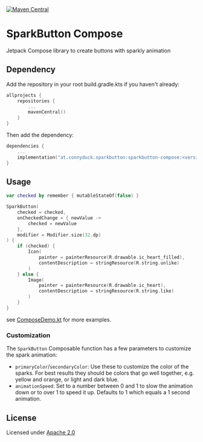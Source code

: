 [![Maven Central](https://maven-badges.herokuapp.com/maven-central/at.connyduck.sparkbutton/sparkbutton-compose/badge.svg)](https://maven-badges.herokuapp.com/maven-central/at.connyduck.sparkbutton/sparkbutton-compose)

# SparkButton Compose

Jetpack Compose library to create buttons with sparkly animation

## Dependency
Add the repository in your root build.gradle.kts if you haven't already:

```kotlin
allprojects {
    repositories {
        ...
        mavenCentral()
    }
}
```
Then add the dependency:

```kotlin
dependencies {
    ...
    implementation("at.connyduck.sparkbutton:sparkbutton-compose:<version>")
}
```

## Usage
```kotlin
var checked by remember { mutableStateOf(false) }

SparkButton(
    checked = checked,
    onCheckedChange = { newValue ->
        checked = newValue
    },
    modifier = Modifier.size(32.dp)
) {
    if (checked) {
        Icon(
            painter = painterResource(R.drawable.ic_heart_filled),
            contentDescription = stringResource(R.string.unlike)
        )
    } else {
        Image(
            painter = painterResource(R.drawable.ic_heart),
            contentDescription = stringResource(R.string.like)
        )
    }
}
```

see [ComposeDemo.kt](../app/src/main/java/at/connyduck/sparkbutton/sample/ComposeDemo.kt) for more examples.

### Customization

The `SparkButton` Composable function has a few parameters to customize the spark animation:

- `primaryColor`/`secondaryColor`: Use these to customize the color of the sparks. For best results they should be colors that go well together, e.g. yellow and orange, or light and dark blue.
- `animationSpeed`: Set to a number between 0 and 1 to slow the animation down or to over 1 to speed it up. Defaults to 1 which equals a 1 second animation.

## License
Licensed under [Apache 2.0](../LICENSE.md)


